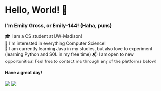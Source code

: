 # Hello, World! &#128075;

### I'm Emily Gross, or Emily-144! (Haha, puns)  

&#127891; I am a CS student at UW-Madison!  
&#129300; I'm interested in everything Computer Science!  
&#128221; I am currently learning Java in my studies, but also love to experiment (learning Python and SQL in my free time)
&#128236; I am open to new opportunities! Feel free to contact me through any of the platforms below! 

#### Have a great day!  

[![](https://img.shields.io/badge/linkedin-%230077B5?style=for-the-badge&logo=linkedin)](https://www.linkedin.com/in/emily-gross-29a445221/)
[![](https://img.shields.io/badge/gmail-D14836?style=for-the-badge&logo=gmail&logoColor=white)](mailto:gross.c.emily@gmail.com)

<!---
Emily-144/Emily-144 is a ✨ special ✨ repository because its `README.md` (this file) appears on your GitHub profile.
You can click the Preview link to take a look at your changes.
--->
